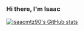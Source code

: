 ### Hi there, I'm Isaac

[![isaacmtz90's GitHub stats](https://github-readme-stats.vercel.app/api?username=isaacmtz90&show_icons=true&count_private=true&theme=radical)](https://github.com/isaacmtz90)
